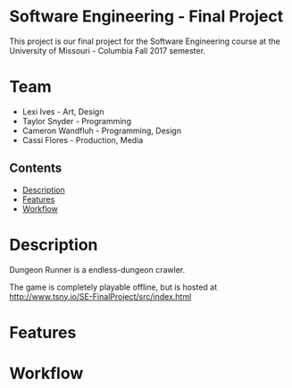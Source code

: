# Software Engineering - Final Project

This project is our final project for the Software Engineering course at the University of Missouri - Columbia Fall 2017 semester.

# Team
 - Lexi Ives - Art, Design
 - Taylor Snyder - Programming
 - Cameron Wandfluh - Programming, Design
 - Cassi Flores - Production, Media

## Contents
 - [Description](#Description)
 - [Features](#Features)
 - [Workflow](#Workflow)

# Description

Dungeon Runner is a endless-dungeon crawler.

The game is completely playable offline, but is hosted at http://www.tsny.io/SE-FinalProject/src/index.html

# Features

# Workflow

